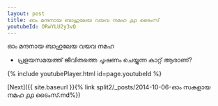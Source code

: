 ```yaml
---
layout: post
title: ഓം മന്ദനായ ബാഹുലേയ വയവ നമഹ ൧൧ ടൈംസ്
youtubeId: ORwYLU2y3vQ
---
```

 
 
 ഓം മന്ദനായ ബാഹുലേയ വയവ നമഹ 
 
 -  പ്രളയസമയത്ത് ജീവിതത്തെ ചൂഷണം ചെയ്യുന്ന കാറ്റ് ആരാണ്? 
 
  
 
  
 
 
 
 
 
 


{% include youtubePlayer.html id=page.youtubeId %}
 
[Next]({{ site.baseurl }}{% link  split2/_posts/2014-10-06-ഓം സകളായ നമഹ ൧൧ ടൈംസ്.md%})
 
